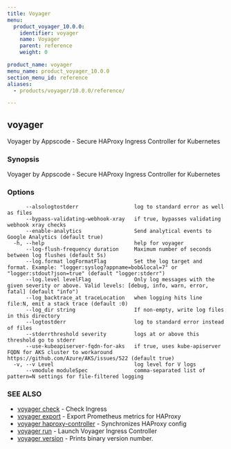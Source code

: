 ```yaml
---
title: Voyager
menu:
  product_voyager_10.0.0:
    identifier: voyager
    name: Voyager
    parent: reference
    weight: 0

product_name: voyager
menu_name: product_voyager_10.0.0
section_menu_id: reference
aliases:
  - products/voyager/10.0.0/reference/

---
```

## voyager

Voyager by Appscode - Secure HAProxy Ingress Controller for Kubernetes

### Synopsis

Voyager by Appscode - Secure HAProxy Ingress Controller for Kubernetes

### Options

```
      --alsologtostderr                  log to standard error as well as files
      --bypass-validating-webhook-xray   if true, bypasses validating webhook xray checks
      --enable-analytics                 Send analytical events to Google Analytics (default true)
  -h, --help                             help for voyager
      --log-flush-frequency duration     Maximum number of seconds between log flushes (default 5s)
      --log.format logFormatFlag         Set the log target and format. Example: "logger:syslog?appname=bob&local=7" or "logger:stdout?json=true" (default "logger:stderr")
      --log.level levelFlag              Only log messages with the given severity or above. Valid levels: [debug, info, warn, error, fatal] (default "info")
      --log_backtrace_at traceLocation   when logging hits line file:N, emit a stack trace (default :0)
      --log_dir string                   If non-empty, write log files in this directory
      --logtostderr                      log to standard error instead of files
      --stderrthreshold severity         logs at or above this threshold go to stderr
      --use-kubeapiserver-fqdn-for-aks   if true, uses kube-apiserver FQDN for AKS cluster to workaround https://github.com/Azure/AKS/issues/522 (default true)
  -v, --v Level                          log level for V logs
      --vmodule moduleSpec               comma-separated list of pattern=N settings for file-filtered logging
```

### SEE ALSO

* [voyager check](/products/voyager/10.0.0/reference/voyager_check)	 - Check Ingress
* [voyager export](/products/voyager/10.0.0/reference/voyager_export)	 - Export Prometheus metrics for HAProxy
* [voyager haproxy-controller](/products/voyager/10.0.0/reference/voyager_haproxy-controller)	 - Synchronizes HAProxy config
* [voyager run](/products/voyager/10.0.0/reference/voyager_run)	 - Launch Voyager Ingress Controller
* [voyager version](/products/voyager/10.0.0/reference/voyager_version)	 - Prints binary version number.

